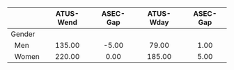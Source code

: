 
|                      |    ATUS-Wend |     ASEC-Gap |    ATUS-Wday |     ASEC-Gap |
| -------------------- | :----------: | :----------: | :----------: | :----------: |
| Gender               |              |              |              |              |
| &nbsp;&nbsp;Men      |       135.00 |        -5.00 |        79.00 |         1.00 |
| &nbsp;&nbsp;Women    |       220.00 |         0.00 |       185.00 |         5.00 |

